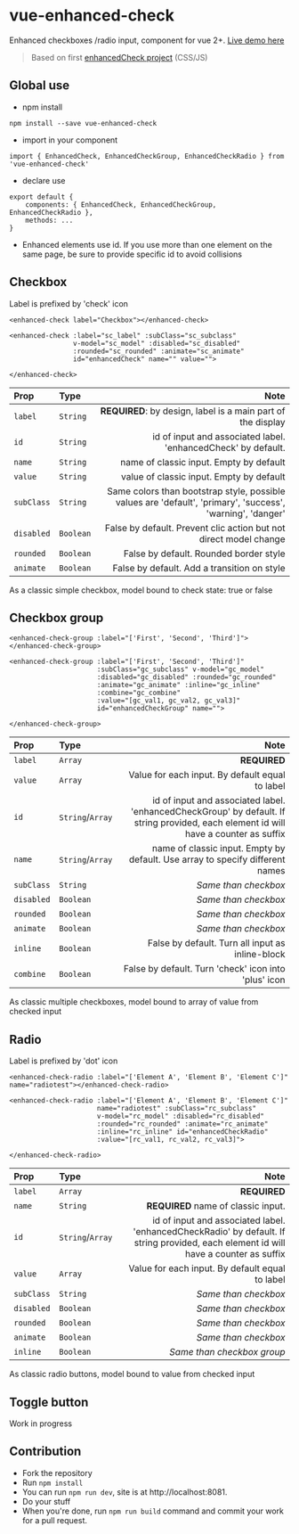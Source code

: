 # vue-enhanced-check

Enhanced checkboxes /radio input, component for vue 2+.
[Live demo here](https://keiwen.github.io/vue-enhancedCheck/)

> Based on first [enhancedCheck project](https://github.com/Keiwen/enhancedCheck) (CSS/JS)

## Global use
- npm install
```
npm install --save vue-enhanced-check
```
- import in your component
```
import { EnhancedCheck, EnhancedCheckGroup, EnhancedCheckRadio } from 'vue-enhanced-check'
```
- declare use
```
export default {
    components: { EnhancedCheck, EnhancedCheckGroup, EnhancedCheckRadio },
    methods: ...
}
```
- Enhanced elements use id.
If you use more than one element on the same page,
be sure to provide specific id to avoid collisions

## Checkbox
Label is prefixed by 'check' icon
```
<enhanced-check label="Checkbox"></enhanced-check>
```
```
<enhanced-check :label="sc_label" :subClass="sc_subclass"
                v-model="sc_model" :disabled="sc_disabled"
                :rounded="sc_rounded" :animate="sc_animate"
                id="enhancedCheck" name="" value="">

</enhanced-check>
```


| Prop | Type | Note
| :--- | :--- | ---: |
| `label` | `String` | **REQUIRED**: by design, label is a main part of the display |
| `id` | `String` | id of input and associated label. 'enhancedCheck' by default. |
| `name` | `String` | name of classic input. Empty by default |
| `value` | `String` | value of classic input. Empty by default |
| `subClass` | `String` | Same colors than bootstrap style, possible values are 'default', 'primary', 'success', 'warning', 'danger' |
| `disabled` | `Boolean` | False by default. Prevent clic action but not direct model change |
| `rounded` | `Boolean` | False by default. Rounded border style |
| `animate` | `Boolean` | False by default. Add a transition on style |

As a classic simple checkbox, model bound to check state: true or false


## Checkbox group
```
<enhanced-check-group :label="['First', 'Second', 'Third']"></enhanced-check-group>
```
```
<enhanced-check-group :label="['First', 'Second', 'Third']"
                      :subClass="gc_subclass" v-model="gc_model"
                      :disabled="gc_disabled" :rounded="gc_rounded"
                      :animate="gc_animate" :inline="gc_inline"
                      :combine="gc_combine"
                      :value="[gc_val1, gc_val2, gc_val3]"
                      id="enhancedCheckGroup" name="">
    
</enhanced-check-group>
```


| Prop | Type | Note
| :--- | :--- | ---: |
| `label` | `Array` | **REQUIRED** |
| `value` | `Array` | Value for each input. By default equal to label |
| `id` | `String`/`Array` | id of input and associated label. 'enhancedCheckGroup' by default. If string provided, each element id will have a counter as suffix |
| `name` | `String`/`Array` | name of classic input. Empty by default. Use array to specify different names |
| `subClass` | `String` | *Same than checkbox* |
| `disabled` | `Boolean` | *Same than checkbox* |
| `rounded` | `Boolean` | *Same than checkbox* |
| `animate` | `Boolean` | *Same than checkbox* |
| `inline` | `Boolean` | False by default. Turn all input as inline-block |
| `combine` | `Boolean` | False by default. Turn 'check' icon into 'plus' icon |

As classic multiple checkboxes, model bound to array of value from checked input


## Radio
Label is prefixed by 'dot' icon
```
<enhanced-check-radio :label="['Element A', 'Element B', 'Element C']" name="radiotest"></enhanced-check-radio>
```
```
<enhanced-check-radio :label="['Element A', 'Element B', 'Element C']"
                      name="radiotest" :subClass="rc_subclass"
                      v-model="rc_model" :disabled="rc_disabled"
                      :rounded="rc_rounded" :animate="rc_animate"
                      :inline="rc_inline" id="enhancedCheckRadio" 
                      :value="[rc_val1, rc_val2, rc_val3]">

</enhanced-check-radio>
```


| Prop | Type | Note
| :--- | :--- | ---: |
| `label` | `Array` | **REQUIRED** |
| `name` | `String` | **REQUIRED** name of classic input. |
| `id` | `String`/`Array` | id of input and associated label. 'enhancedCheckRadio' by default. If string provided, each element id will have a counter as suffix |
| `value` | `Array` | Value for each input. By default equal to label |
| `subClass` | `String` | *Same than checkbox* |
| `disabled` | `Boolean` | *Same than checkbox* |
| `rounded` | `Boolean` | *Same than checkbox* |
| `animate` | `Boolean` | *Same than checkbox* |
| `inline` | `Boolean` | *Same than checkbox group* |

As classic radio buttons, model bound to value from checked input

## Toggle button
Work in progress

## Contribution
- Fork the repository
- Run `npm install`
- You can run `npm run dev`, site is at http://localhost:8081.
- Do your stuff
- When you're done, run `npm run build` command and commit your work for a pull request.

